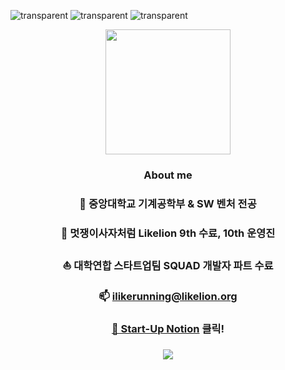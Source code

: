 <!-- ![transparent](https://capsule-render.vercel.app/api?type=transparent&fontColor=7fe8ff&text=비전을%20품은%20SW%20ENGINEER,%20김명준입니다!&height=150&fontSize=40&desc=몰입으로%20에너지를%20얻는다&descAlignY=20&descAlign=19) -->

<!-- ![transparent](https://capsule-render.vercel.app/api?type=transparent&fontColor=7fe8ff&text=비전을%20품은%20SW%20ENGINEER,&height=80&fontSize=30&desc=몰입으로%20에너지를%20얻는다) -->


![transparent](https://capsule-render.vercel.app/api?type=transparent&fontColor=7fe8ff&text=몰입으로%20에너지를%20얻는다&height=25&fontSize=15)
![transparent](https://capsule-render.vercel.app/api?type=transparent&fontColor=7fe8ff&text=비전을%20품은%20SW%20ENGINEER,&height=50&fontSize=30)
![transparent](https://capsule-render.vercel.app/api?type=transparent&fontColor=7fe8ff&text=김명준입니다!&height=50&fontSize=40)



<div align=center>
  <img  style="width:200px;" src ="https://user-images.githubusercontent.com/82504981/160657475-ff847571-08eb-407b-8de6-51dd4c5b0b7c.png" />
  <br>
  
  ### About me
  
  ### 📖 중앙대학교 기계공학부 & SW 벤처 전공
  ### 🦁 멋쟁이사자처럼 Likelion 9th 수료, 10th 운영진
  ### ⛵ 대학연합 스타트업팀 SQUAD 개발자 파트 수료
  ### 📫 ilikerunning@likelion.org
  ### <a href="https://grandiose-behavior-af2.notion.site/INTRODUCE-3a884ef533ab4a34afc11d5ad21ceb43" target="_blank">📒 Start-Up Notion</a> 클릭!
  ### <a href="http://solved.ac/ilikerunning"><img src="http://mazassumnida.wtf/api/mini/generate_badge?boj=ilikerunning"/></a>

</div>

